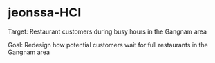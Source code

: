 # jeonssa-HCI
Target: Restaurant customers during busy hours in the Gangnam area

Goal: Redesign how potential customers wait for full restaurants in the Gangnam area

